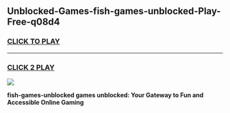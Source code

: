 
## Unblocked-Games-fish-games-unblocked-Play-Free-q08d4
<h3>
<a href="https://premium76.site?title=fish-games-unblocked&ref=10A">CLICK TO PLAY</a></h3>
<hr>

<h3>
<a href="https://premium76.site?title=fish-games-unblocked&ref=10A">CLICK 2 PLAY</a>
  
</h3>

<a href="https://premium76.site?title=fish-games-unblocked&ref=10A"><img src="https://clearcache.store/games.png"></a>


**fish-games-unblocked games unblocked: Your Gateway to Fun and Accessible Online Gaming**
